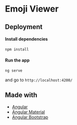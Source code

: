 # Emoji Viewer

## Deployment
#### Install dependencies
```bash
npm install
```
#### Run the app
```bash
ng serve
```
and go to `http://localhost:4200/`


## Made with
- [Angular](https://angular.io/)
- [Angular Material](https://material.angular.io/)
- [Angular Bootstrap](https://ng-bootstrap.github.io/)
